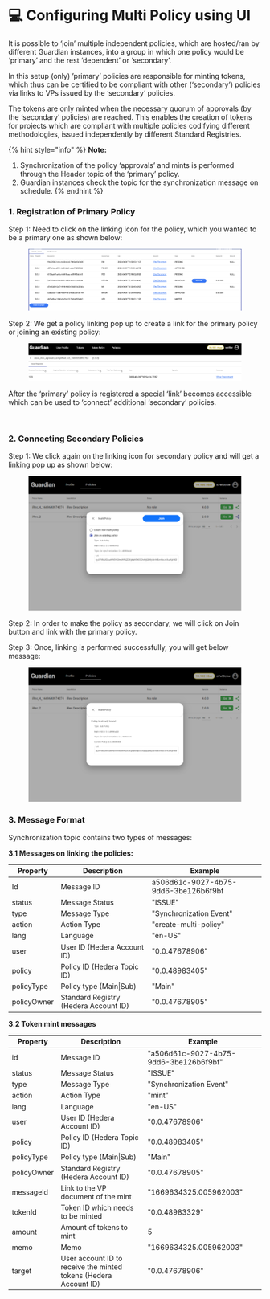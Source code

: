 # 💻 Configuring Multi Policy using UI

It is possible to ‘join’ multiple independent policies, which are hosted/ran by different Guardian instances, into a group in which one policy would be ‘primary’ and the rest ‘dependent’ or ‘secondary’.

In this setup (only) ’primary’ policies are responsible for minting tokens, which thus can be certified to be compliant with other (‘secondary’) policies via links to VPs issued by the ‘secondary’ policies.

The tokens are only minted when the necessary quorum of approvals (by the ‘secondary’ policies) are reached. This enables the creation of tokens for projects which are compliant with multiple policies codifying different methodologies, issued independently by different Standard Registries.

{% hint style="info" %}
**Note:**

1. Synchronization of the policy ‘approvals’ and mints is performed through the Header topic of the ‘primary’ policy.
2. Guardian instances check the topic for the synchronization message on schedule.
{% endhint %}

### 1. Registration of Primary Policy

Step 1: Need to click on the linking icon for the policy, which you wanted to be a primary one as shown below:

<figure><img src="../../../.gitbook/assets/image (4) (1).png" alt=""><figcaption></figcaption></figure>

Step 2: We get a policy linking pop up to create a link for the primary policy or joining an existing policy:

<figure><img src="../../../.gitbook/assets/image (6) (1).png" alt=""><figcaption></figcaption></figure>

After the ‘primary’ policy is registered a special ‘link’ becomes accessible which can be used to ‘connect’ additional ‘secondary’ policies.

<figure><img src="../../../.gitbook/assets/image (2) (1) (1) (2).png" alt=""><figcaption></figcaption></figure>

### 2. Connecting Secondary Policies

Step 1: We click again on the linking icon for secondary policy and will get a linking pop up as shown below:

<figure><img src="../../../.gitbook/assets/image (3) (1) (3).png" alt=""><figcaption></figcaption></figure>

Step 2: In order to make the policy as secondary, we will click on Join button and link with the primary policy.

Step 3: Once, linking is performed successfully, you will get below message:

<figure><img src="../../../.gitbook/assets/image (5) (1) (1).png" alt=""><figcaption></figcaption></figure>

### 3. **Message Format**

Synchronization topic contains two types of messages:

**3.1 Messages on linking the policies:**

| **Property** | **Description**                       | **Example**                          |
| ------------ | ------------------------------------- | ------------------------------------ |
| Id           | Message ID                            | a506d61c-9027-4b75-9dd6-3be126b6f9bf |
| status       | Message Status                        | "ISSUE"                              |
| type         | Message Type                          | "Synchronization Event"              |
| action       | Action Type                           | "create-multi-policy"                |
| lang         | Language                              | "en-US"                              |
| user         | User ID (Hedera Account ID)           | "0.0.47678906"                       |
| policy       | Policy ID (Hedera Topic ID)           | "0.0.48983405"                       |
| policyType   | Policy type (Main\|Sub)               | "Main"                               |
| policyOwner  | Standard Registry (Hedera Account ID) | "0.0.47678905"                       |

**3.2 Token mint messages**

| **Property** | **Description**                                                  | **Example**                            |
| ------------ | ---------------------------------------------------------------- | -------------------------------------- |
| id           | Message ID                                                       | "a506d61c-9027-4b75-9dd6-3be126b6f9bf" |
| status       | Message Status                                                   | "ISSUE"                                |
| type         | Message Type                                                     | "Synchronization Event"                |
| action       | Action Type                                                      | "mint"                                 |
| lang         | Language                                                         | "en-US"                                |
| user         | User ID (Hedera Account ID)                                      | "0.0.47678906"                         |
| policy       | Policy ID (Hedera Topic ID)                                      | "0.0.48983405"                         |
| policyType   | Policy type (Main\|Sub)                                          | "Main"                                 |
| policyOwner  | Standard Registry (Hedera Account ID)                            | "0.0.47678905"                         |
| messageId    | Link to the VP document of the mint                              | "1669634325.005962003"                 |
| tokenId      | Token ID which needs to be minted                                | "0.0.48983329"                         |
| amount       | Amount of tokens to mint                                         | 5                                      |
| memo         | Memo                                                             | "1669634325.005962003"                 |
| target       | User account ID to receive the minted tokens (Hedera Account ID) | "0.0.47678906"                         |
